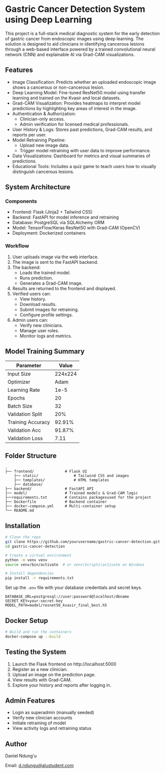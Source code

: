 # Gastric Cancer Detection System using Deep Learning

This project is a full-stack medical diagnostic system for the early detection of gastric cancer from endoscopic images using deep learning. The solution is designed to aid clinicians in identifying cancerous lesions through a web-based interface powered by a trained convolutional neural network (CNN) and explainable AI via Grad-CAM visualizations.

## Features

- Image Classification: Predicts whether an uploaded endoscopic image shows a cancerous or non-cancerous lesion.
- Deep Learning Model: Fine-tuned ResNet50 model using transfer learning and trained on the Kvasir and local datasets.
- Grad-CAM Visualization: Provides heatmaps to interpret model predictions by highlighting key areas of interest in the image.
- Authentication & Authorization:
  - Clinician-only access.
  - Admin verification for licensed medical professionals.
- User History & Logs: Stores past predictions, Grad-CAM results, and reports per user.
- Model Retraining Pipeline:
  - Upload new image data.
  - Trigger model retraining with user data to improve performance.
- Data Visualizations: Dashboard for metrics and visual summaries of predictions.
- Educational Tools: Includes a quiz game to teach users how to visually distinguish cancerous lesions.

## System Architecture

### Components

- Frontend: Flask (Jinja2 + Tailwind CSS)
- Backend: FastAPI for model inference and retraining
- Database: PostgreSQL via SQLAlchemy ORM
- Model: TensorFlow/Keras ResNet50 with Grad-CAM (OpenCV)
- Deployment: Dockerized containers

### Workflow

1. User uploads image via the web interface.
2. The image is sent to the FastAPI backend.
3. The backend:
   - Loads the trained model.
   - Runs prediction.
   - Generates a Grad-CAM image.
4. Results are returned to the frontend and displayed.
5. Verified users can:
   - View history.
   - Download results.
   - Submit images for retraining.
   - Configure profile settings.
6. Admin users can:
   - Verify new clinicians.
   - Manage user roles.
   - Monitor logs and metrics.

## Model Training Summary

| Parameter         | Value               |
|------------------|---------------------|
| Input Size       | 224x224             |
| Optimizer        | Adam                |
| Learning Rate    | 1e-5                |
| Epochs           | 20                  |
| Batch Size       | 32                  |
| Validation Split | 20%                 |
| Training Accuracy| 92.91%              |
| Validation Acc   | 91.87%              |
| Validation Loss  | 7.11                |

## Folder Structure

```
.
├── frontend/              # Flask UI
    ├── static/                # Tailwind CSS and images
    ├── templates/             # HTML templates
    ├── database/              
├── backend/               # FastAPI API
├── model/                 # Trained models & Grad-CAM logic
├──requirements.txt        # Contains packagesused for the project
├── Dockerfile             # Backend container
├── docker-compose.yml     # Multi-container setup
└── README.md              
```

## Installation

```bash
# Clone the repo
git clone https://github.com/yourusername/gastric-cancer-detection.git
cd gastric-cancer-detection

# Create a virtual environment
python -m venv venv
source venv/bin/activate  # or venv\Scripts\activate on Windows

# Install dependencies
pip install -r requirements.txt
```

Set up the `.env` file with your database credentials and secret keys.

```env
DATABASE_URL=postgresql://user:password@localhost/dbname
SECRET_KEY=your-secret-key
MODEL_PATH=model/resnet50_kvasir_final_best.h5
```

## Docker Setup

```bash
# Build and run the containers
docker-compose up --build
```

## Testing the System

1. Launch the Flask frontend on http://localhost:5000
2. Register as a new clinician.
3. Upload an image on the prediction page.
4. View results with Grad-CAM.
5. Explore your history and reports after logging in.

## Admin Features

- Login as superadmin (manually seeded)
- Verify new clinician accounts
- Initiate retraining of model
- View activity logs and retraining status

## Author

Daniel Ndung'u 

Email: d.ndungu@alustudent.com

